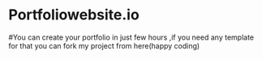 # Portfoliowebsite.io

#You can create your portfolio in just few hours ,if you need any template for that you can fork my project from here(happy coding)

